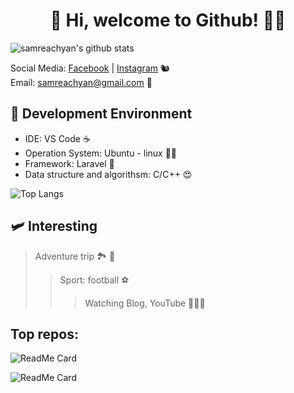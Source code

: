 <h1 align="center"> 🦥 Hi, welcome to Github! 👋👋 </h1>

<!-- ![My Profile](https://github.com/samreachyan/samreachyan/blob/master/me.jpg?raw=true) -->

![samreachyan's github stats](https://github-readme-stats.vercel.app/api?username=samreachyan&count_private=true&show_icons=true&theme=buefy&card_width=1200)

Social Media: [Facebook](https://fb.me/yan.samreach) | [Instagram](https://www.instagram.com/yansamreach) 🐿
<br>Email: samreachyan@gmail.com 💌

## 🚀 Development Environment

* IDE: VS Code ☕
* Operation System: Ubuntu - linux 🐧💓
* Framework: Laravel 🎁
* Data structure and algorithsm: C/C++ 😍

![Top Langs](https://github-readme-stats.vercel.app/api/top-langs/?username=samreachyan)

## 🛩 Interesting
> Adventure trip 🏞 🌄
>> Sport: football ⚽️
>>> Watching Blog, YouTube 🧑🏿‍💻

## Top repos: 

![ReadMe Card](https://github-readme-stats.vercel.app/api/pin/?username=samreachyan&repo=BKCodes&theme=nightowl)

![ReadMe Card](https://github-readme-stats.vercel.app/api/pin/?username=samreachyan&repo=bash-guide&theme=react)